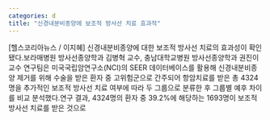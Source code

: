 ```yaml
---
categories: d
title: "신경내분비종양에 보조적 방사선 치료 효과적"
---
```

[헬스코리아뉴스 / 이지혜] 신경내분비종양에 대한 보조적 방사선 치료의 효과성이 확인됐다.보라매병원 방사선종양학과 김병혁 교수, 충남대학교병원 방사선종양학과 권진이 교수 연구팀은 미국국립암연구소(NCI)의 SEER 데이터베이스를 활용해 신경내분비종양 제거를 위해 수술을 받은 환자 중 고위험군으로 간주되어 항암치료를 받은 총 4324명을 추가적인 보조적 방사선 치료 여부에 따라 두 그룹으로 분류한 후 그룹별 예후 차이를 비교 분석했다.연구 결과, 4324명의 환자 중 39.2%에 해당하는 1693명이 보조적 방사선 치료를 받은 것으로